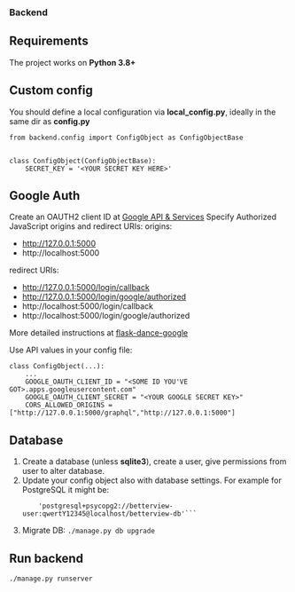 ### Backend

## Requirements
The project works on **Python 3.8+**

## Custom config
You should define a local configuration via **local_config.py**, ideally in the same dir as **config.py**

    from backend.config import ConfigObject as ConfigObjectBase


    class ConfigObject(ConfigObjectBase):
        SECRET_KEY = '<YOUR SECRET KEY HERE>'

## Google Auth

Create an OAUTH2 client ID at [Google API & Services](https://console.developers.google.com/apis/credentials)
Specify Authorized JavaScript origins and redirect URIs:
origins:
* http://127.0.0.1:5000
* http://localhost:5000

redirect URIs:
* http://127.0.0.1:5000/login/callback
* http://127.0.0.1:5000/login/google/authorized
* http://localhost:5000/login/callback
* http://localhost:5000/login/google/authorized

More detailed instructions at [flask-dance-google](https://github.com/singingwolfboy/flask-dance-google)

Use API values in your config file:

    class ConfigObject(...):
        ...
        GOOGLE_OAUTH_CLIENT_ID = "<SOME ID YOU'VE GOT>.apps.googleusercontent.com"
        GOOGLE_OAUTH_CLIENT_SECRET = "<YOUR GOOGLE SECRET KEY>"
        CORS_ALLOWED_ORIGINS =["http://127.0.0.1:5000/graphql","http://127.0.0.1:5000"]


## Database

1. Create a database (unless **sqlite3**), create a user, give permissions from user to alter database.
2. Update your config object also with database settings. For example for PostgreSQL it might be:
    ```SQLALCHEMY_DATABASE_URI = \
        'postgresql+psycopg2://betterview-user:qwertY12345@localhost/betterview-db'```
3. Migrate DB:
    ```./manage.py db upgrade```
    
    
## Run backend

    ./manage.py runserver